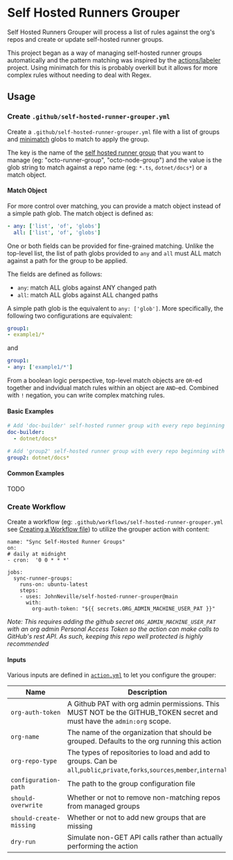 # Self Hosted Runners Grouper

Self Hosted Runners Grouper will process a list of rules against the org's repos and create or update self-hosted runner groups.

This project began as a way of managing self-hosted runner groups automatically and the pattern matching was inspired by the [actions/labeler](https://github.com/actions/labeler/) project.
Using minimatch for this is probably overkill but it allows for more complex rules without needing to deal with Regex.

## Usage

### Create `.github/self-hosted-runner-grouper.yml`

Create a `.github/self-hosted-runner-grouper.yml` file with a list of groups and [minimatch](https://github.com/isaacs/minimatch) globs to match to apply the group.

The key is the name of the [self hosted runner group](https://docs.github.com/en/actions/hosting-your-own-runners/managing-access-to-self-hosted-runners-using-groups) that you want to manage (eg: "octo-runner-group", "octo-node-group") and the value is the glob string to match against a repo name (eg: `*.ts`, `dotnet/docs*`) or a match object.

#### Match Object

For more control over matching, you can provide a match object instead of a simple path glob. The match object is defined as:

```yml
- any: ['list', 'of', 'globs']
  all: ['list', 'of', 'globs']
```

One or both fields can be provided for fine-grained matching. Unlike the top-level list, the list of path globs provided to `any` and `all` must ALL match against a path for the group to be applied.

The fields are defined as follows:
* `any`: match ALL globs against ANY changed path
* `all`: match ALL globs against ALL changed paths

A simple path glob is the equivalent to `any: ['glob']`. More specifically, the following two configurations are equivalent:
```yml
group1:
- example1/*
```
and
```yml
group1:
- any: ['example1/*']
```

From a boolean logic perspective, top-level match objects are `OR`-ed together and indvidual match rules within an object are `AND`-ed. Combined with `!` negation, you can write complex matching rules.

#### Basic Examples

```yml
# Add 'doc-builder' self-hosted runner group with every repo beginning with dotnet/docs.
doc-builder:
  - dotnet/docs*

# Add 'group2' self-hosted runner group with every repo beginning with dotnet/docs.
group2: dotnet/docs*
```

#### Common Examples

TODO

### Create Workflow

Create a workflow (eg: `.github/workflows/self-hosted-runner-grouper.yml` see [Creating a Workflow file](https://help.github.com/en/articles/configuring-a-workflow#creating-a-workflow-file)) to utilize the grouper action with content:

```
name: "Sync Self-Hosted Runner Groups"
on:
# daily at midnight
- cron:  '0 0 * * *' 

jobs:
  sync-runner-groups:
    runs-on: ubuntu-latest
    steps:
    - uses: JohnNeville/self-hosted-runner-grouper@main
      with:
        org-auth-token: "${{ secrets.ORG_ADMIN_MACHINE_USER_PAT }}"
```

_Note: This requires adding the github secret `ORG_ADMIN_MACHINE_USER_PAT` with an org admin Personal Access Token so the action can make calls to GitHub's rest API. As such, keeping this repo well protected is highly recommended_

#### Inputs

Various inputs are defined in [`action.yml`](action.yml) to let you configure the grouper:

| Name | Description | Default |
| - | - | - |
| `org-auth-token` | A Github PAT with org admin permissions. This MUST NOT be the GITHUB_TOKEN secret and must have the `admin:org` scope. | N/A |
| `org-name` | The name of the organization that should be grouped. Defaults to the org running this action | `github.context.repo.owner` |
| `org-repo-type` | The types of repositories to load and add to groups. Can be `all`,`public`,`private`,`forks`,`sources`,`member`,`internal` | `all` |
| `configuration-path` | The path to the group configuration file | `.github/self-hosted-runner-grouper.yml` |
| `should-overwrite` | Whether or not to remove non-matching repos from managed groups | true |
| `should-create-missing` | Whether or not to add new groups that are missing | true |
| `dry-run` | Simulate non-GET API calls rather than actually performing the action | false |
